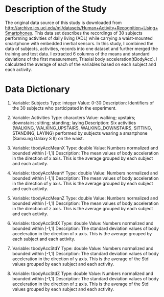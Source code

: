 # Description of the Study
The original data source of this study is downloaded from http://archive.ics.uci.edu/ml/datasets/Human+Activity+Recognition+Using+Smartphones. This data set describes the recordings of 30 subjects performing activities of daily living (ADL) while carrying a waist-mounted smartphone with embedded inertial sensors.
In this study, I combined the data of subjects, activities, records into one dataset and further merged the training and test data. I extracted 6 columns of the means and standard deviations of the first measurement, Triaxial body acceleration(tBodyAcc). I calculated the average of each of the variables based on each subject and each activity.  


# Data Dictionary
1. Variable: Subjects
Type: integer
Value: 0-30
Description: Identifiers of the 30 subjects who participated in the experiment.

2. Variable: Activities
Type: characters
Value: walking; upstairs; downstairs; sitting; standing; laying
Description: Six activities (WALKING, WALKING_UPSTAIRS, WALKING_DOWNSTAIRS, SITTING, STANDING, LAYING) performed by subjects wearing a smartphone (Samsung Galaxy S II) on the waist.

3. Variable: tbodyAccMeanX
Type: double
Value: Numbers normalized and bounded within [-1,1]
Description: The mean values of body acceleration in the direction of x axis. This is the average grouped by each subject and each activity. 

4. Variable: tbodyAccMeanY
Type: double
Value: Numbers normalized and bounded within [-1,1]
Description: The mean values of body acceleration in the direction of y axis. This is the average grouped by each subject and each activity. 

5. Variable: tbodyAccMeanZ
Type: double
Value: Numbers normalized and bounded within [-1,1]
Description: The mean values of body acceleration in the direction of z axis. This is the average grouped by each subject and each activity. 

6. Variable: tbodyAccStdX
Type: double
Value: Numbers normalized and bounded within [-1,1]
Description: The standard deviation values of body acceleration in the direction of x axis. This is the average grouped by each subject and each activity. 

7. Variable: tbodyAccStdY
Type: double
Value: Numbers normalized and bounded within [-1,1]
Description: The standard deviation values of body acceleration in the direction of y axis. This is the average of the Std values grouped by each subject and each activity. 

8. Variable: tbodyAccStdZ
Type: double
Value: Numbers normalized and bounded within [-1,1]
Description: The standard deviation values of body acceleration in the direction of z axis. This is the average of the Std values grouped by each subject and each activity. 
